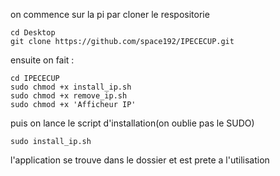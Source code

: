 on commence sur la pi par cloner le respositorie
```
cd Desktop
git clone https://github.com/space192/IPECECUP.git
```

ensuite on fait :
```
cd IPECECUP
sudo chmod +x install_ip.sh
sudo chmod +x remove_ip.sh
sudo chmod +x 'Afficheur IP'
```
puis on lance le script d'installation(on oublie pas le SUDO)
```
sudo install_ip.sh
```
l'application se trouve dans le dossier et est prete a l'utilisation
